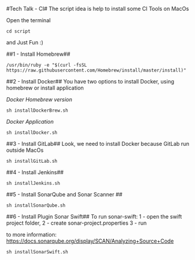 #Tech Talk - CI#
The script idea is help to install some CI Tools on MacOs

Open the terminal
```
cd script
```
and Just Fun :)

##1 - Install Homebrew##
```
/usr/bin/ruby -e "$(curl -fsSL https://raw.githubusercontent.com/Homebrew/install/master/install)"
```

##2 - Install Docker##
You have two options to install Docker, using homebrew or install application

*Docker Homebrew version*
```
sh installDockerBrew.sh
```

*Docker Application*
```
sh installDocker.sh
```

##3 - Install GitLab##
Look, we need to install Docker because GitLab run outside MacOs

```
sh installGitLab.sh
```

##4 - Install Jenkins##
```
sh installJenkins.sh
```

##5 - Install SonarQube and Sonar Scanner ##
```
sh installSonarQube.sh
```

##6 - Install Plugin Sonar Swift##
To run sonar-swift:
1 - open the swift project folder,
2 - create sonar-project.properties
3 - run 


to more information:
https://docs.sonarqube.org/display/SCAN/Analyzing+Source+Code

```
sh installSonarSwift.sh
```